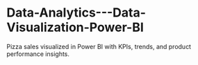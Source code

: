 # Data-Analytics---Data-Visualization-Power-BI
Pizza sales visualized in Power BI with KPIs, trends, and product performance insights.
